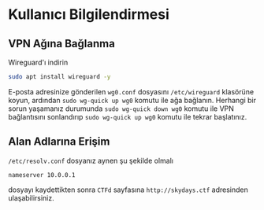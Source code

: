 # Kullanıcı Bilgilendirmesi

## VPN Ağına Bağlanma

Wireguard'ı indirin

```bash
sudo apt install wireguard -y
```

E-posta adresinize gönderilen `wg0.conf` dosyasını `/etc/wireguard` klasörüne koyun, ardından `sudo wg-quick up wg0` komutu ile ağa bağlanın. Herhangi bir sorun yaşamanız durumunda `sudo wg-quick down wg0` komutu ile VPN bağlantısını sonlandırıp `sudo wg-quick up wg0` komutu ile tekrar başlatınız.

## Alan Adlarına Erişim

`/etc/resolv.conf` dosyanız aynen şu şekilde olmalı 

```
nameserver 10.0.0.1
```

dosyayı kaydettikten sonra `CTFd` sayfasına `http://skydays.ctf` adresinden ulaşabilirsiniz.
